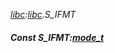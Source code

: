 _[libc](../../modules/libc/libc-module.md):[libc](../../modules/libc/libc-module.md).S\_IFMT_
##### Const S\_IFMT:[mode_t](../../modules/libc/libc-mode_t.md)
